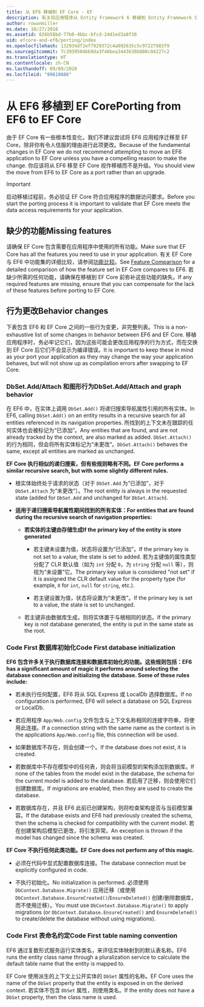 ```yaml
---
title: 从 EF6 移植到 EF Core - EF
description: 有关将应用程序从 Entity Framework 6 移植到 Entity Framework Core 的常规信息
author: rowanmiller
ms.date: 10/27/2016
ms.assetid: 826b58bd-77b0-4bbc-bfcd-24d1ed3a8f38
uid: efcore-and-ef6/porting/index
ms.openlocfilehash: 132934df2ef7929372c4a092635c5c97227983f9
ms.sourcegitcommit: 7c3939504bb9da3f46bea3443638b808c04227c2
ms.translationtype: HT
ms.contentlocale: zh-CN
ms.lasthandoff: 09/09/2020
ms.locfileid: "89619686"
---
```

# <a name="porting-from-ef6-to-ef-core"></a><span data-ttu-id="4e4b3-103">从 EF6 移植到 EF Core</span><span class="sxs-lookup"><span data-stu-id="4e4b3-103">Porting from EF6 to EF Core</span></span>

<span data-ttu-id="4e4b3-104">由于 EF Core 有一些根本性变化，我们不建议尝试将 EF6 应用程序迁移至 EF Core，除非你有令人信服的理由进行此项更改。</span><span class="sxs-lookup"><span data-stu-id="4e4b3-104">Because of the fundamental changes in EF Core we do not recommend attempting to move an EF6 application to EF Core unless you have a compelling reason to make the change.</span></span>
<span data-ttu-id="4e4b3-105">你应该将从 EF6 移至 EF Core 视作移植而不是升级。</span><span class="sxs-lookup"><span data-stu-id="4e4b3-105">You should view the move from EF6 to EF Core as a port rather than an upgrade.</span></span>

> [!IMPORTANT]
> <span data-ttu-id="4e4b3-106">启动移植过程前，务必验证 EF Core 符合应用程序的数据访问要求。</span><span class="sxs-lookup"><span data-stu-id="4e4b3-106">Before you start the porting process it is important to validate that EF Core meets the data access requirements for your application.</span></span>

## <a name="missing-features"></a><span data-ttu-id="4e4b3-107">缺少的功能</span><span class="sxs-lookup"><span data-stu-id="4e4b3-107">Missing features</span></span>

<span data-ttu-id="4e4b3-108">请确保 EF Core 包含需要在应用程序中使用的所有功能。</span><span class="sxs-lookup"><span data-stu-id="4e4b3-108">Make sure that EF Core has all the features you need to use in your application.</span></span> <span data-ttu-id="4e4b3-109">有关 EF Core 与 EF6 中功能集的详细比较，请参阅[功能比较](xref:efcore-and-ef6/index)。</span><span class="sxs-lookup"><span data-stu-id="4e4b3-109">See [Feature Comparison](xref:efcore-and-ef6/index) for a detailed comparison of how the feature set in EF Core compares to EF6.</span></span> <span data-ttu-id="4e4b3-110">若缺少所需的任何功能，请确保在移植到 EF Core 前弥补这些功能的缺失。</span><span class="sxs-lookup"><span data-stu-id="4e4b3-110">If any required features are missing, ensure that you can compensate for the lack of these features before porting to EF Core.</span></span>

## <a name="behavior-changes"></a><span data-ttu-id="4e4b3-111">行为更改</span><span class="sxs-lookup"><span data-stu-id="4e4b3-111">Behavior changes</span></span>

<span data-ttu-id="4e4b3-112">下表包含 EF6 和 EF Core 之间的一些行为变更，非完整列表。</span><span class="sxs-lookup"><span data-stu-id="4e4b3-112">This is a non-exhaustive list of some changes in behavior between EF6 and EF Core.</span></span> <span data-ttu-id="4e4b3-113">移植应用程序时，务必牢记它们，因为这些可能会更改应用程序的行为方式，而在交换到 EF Core 后它们不会显示为编译错误。</span><span class="sxs-lookup"><span data-stu-id="4e4b3-113">It is important to keep these in mind as your port your application as they may change the way your application behaves, but will not show up as compilation errors after swapping to EF Core.</span></span>

### <a name="dbsetaddattach-and-graph-behavior"></a><span data-ttu-id="4e4b3-114">DbSet.Add/Attach 和图形行为</span><span class="sxs-lookup"><span data-stu-id="4e4b3-114">DbSet.Add/Attach and graph behavior</span></span>

<span data-ttu-id="4e4b3-115">在 EF6 中，在实体上调用 `DbSet.Add()` 将递归搜索导航属性引用的所有实体。</span><span class="sxs-lookup"><span data-stu-id="4e4b3-115">In EF6, calling `DbSet.Add()` on an entity results in a recursive search for all entities referenced in its navigation properties.</span></span> <span data-ttu-id="4e4b3-116">所找到的上下文未在跟踪的任何实体也会被标记为“已添加”。</span><span class="sxs-lookup"><span data-stu-id="4e4b3-116">Any entities that are found, and are not already tracked by the context, are also marked as added.</span></span> <span data-ttu-id="4e4b3-117">`DbSet.Attach()` 的行为相同，但会将所有实体标记为“未更改”。</span><span class="sxs-lookup"><span data-stu-id="4e4b3-117">`DbSet.Attach()` behaves the same, except all entities are marked as unchanged.</span></span>

<span data-ttu-id="4e4b3-118">**EF Core 执行相似的递归搜索，但有些规则略有不同。**</span><span class="sxs-lookup"><span data-stu-id="4e4b3-118">**EF Core performs a similar recursive search, but with some slightly different rules.**</span></span>

*  <span data-ttu-id="4e4b3-119">根实体始终处于请求的状态（对于 `DbSet.Add` 为“已添加”，对于 `DbSet.Attach` 为“未更改”）。</span><span class="sxs-lookup"><span data-stu-id="4e4b3-119">The root entity is always in the requested state (added for `DbSet.Add` and unchanged for `DbSet.Attach`).</span></span>

*  <span data-ttu-id="4e4b3-120">**适用于递归搜索导航属性期间找到的所有实体：**</span><span class="sxs-lookup"><span data-stu-id="4e4b3-120">**For entities that are found during the recursive search of navigation properties:**</span></span>

    *  <span data-ttu-id="4e4b3-121">**若实体的主键由存储生成**</span><span class="sxs-lookup"><span data-stu-id="4e4b3-121">**If the primary key of the entity is store generated**</span></span>

        * <span data-ttu-id="4e4b3-122">若主键未设置为值，状态将设置为“已添加”。</span><span class="sxs-lookup"><span data-stu-id="4e4b3-122">If the primary key is not set to a value, the state is set to added.</span></span> <span data-ttu-id="4e4b3-123">若为主键值的属性类型分配了 CLR 默认值（如为 `int` 分配 `0`，为 `string` 分配 `null` 等），则视为“未设置”它。</span><span class="sxs-lookup"><span data-stu-id="4e4b3-123">The primary key value is considered "not set" if it is assigned the CLR default value for the property type (for example, `0` for `int`, `null` for `string`, etc.).</span></span>

        * <span data-ttu-id="4e4b3-124">若主键设置为值，状态将设置为“未更改”。</span><span class="sxs-lookup"><span data-stu-id="4e4b3-124">If the primary key is set to a value, the state is set to unchanged.</span></span>

    *  <span data-ttu-id="4e4b3-125">若主键非由数据库生成，则将实体置于与根相同的状态。</span><span class="sxs-lookup"><span data-stu-id="4e4b3-125">If the primary key is not database generated, the entity is put in the same state as the root.</span></span>

### <a name="code-first-database-initialization"></a><span data-ttu-id="4e4b3-126">Code First 数据库初始化</span><span class="sxs-lookup"><span data-stu-id="4e4b3-126">Code First database initialization</span></span>

<span data-ttu-id="4e4b3-127">**EF6 包含许多关于执行数据库连接和数据库初始化的功能。这些规则包括：**</span><span class="sxs-lookup"><span data-stu-id="4e4b3-127">**EF6 has a significant amount of magic it performs around selecting the database connection and initializing the database. Some of these rules include:**</span></span>

* <span data-ttu-id="4e4b3-128">若未执行任何配置，EF6 将从 SQL Express 或 LocalDb 选择数据库。</span><span class="sxs-lookup"><span data-stu-id="4e4b3-128">If no configuration is performed, EF6 will select a database on SQL Express or LocalDb.</span></span>

* <span data-ttu-id="4e4b3-129">若应用程序 `App/Web.config` 文件包含与上下文名称相同的连接字符串，将使用此连接。</span><span class="sxs-lookup"><span data-stu-id="4e4b3-129">If a connection string with the same name as the context is in the applications `App/Web.config` file, this connection will be used.</span></span>

* <span data-ttu-id="4e4b3-130">如果数据库不存在，则会创建一个。</span><span class="sxs-lookup"><span data-stu-id="4e4b3-130">If the database does not exist, it is created.</span></span>

* <span data-ttu-id="4e4b3-131">若数据库中不存在模型中的任何表，则会将当前模型的架构添加到数据库。</span><span class="sxs-lookup"><span data-stu-id="4e4b3-131">If none of the tables from the model exist in the database, the schema for the current model is added to the database.</span></span> <span data-ttu-id="4e4b3-132">若启用了迁移，则会使用它们创建数据库。</span><span class="sxs-lookup"><span data-stu-id="4e4b3-132">If migrations are enabled, then they are used to create the database.</span></span>

* <span data-ttu-id="4e4b3-133">若数据库存在，并且 EF6 此前已创建架构，则将检查架构是否与当前模型兼容。</span><span class="sxs-lookup"><span data-stu-id="4e4b3-133">If the database exists and EF6 had previously created the schema, then the schema is checked for compatibility with the current model.</span></span> <span data-ttu-id="4e4b3-134">若在创建架构后模型已更改，将引发异常。</span><span class="sxs-lookup"><span data-stu-id="4e4b3-134">An exception is thrown if the model has changed since the schema was created.</span></span>

<span data-ttu-id="4e4b3-135">**EF Core 不执行任何此类功能。**</span><span class="sxs-lookup"><span data-stu-id="4e4b3-135">**EF Core does not perform any of this magic.**</span></span>

* <span data-ttu-id="4e4b3-136">必须在代码中显式配置数据库连接。</span><span class="sxs-lookup"><span data-stu-id="4e4b3-136">The database connection must be explicitly configured in code.</span></span>

* <span data-ttu-id="4e4b3-137">不执行初始化。</span><span class="sxs-lookup"><span data-stu-id="4e4b3-137">No initialization is performed.</span></span> <span data-ttu-id="4e4b3-138">必须使用 `DbContext.Database.Migrate()` 应用迁移（或使用 `DbContext.Database.EnsureCreated()`/`EnsureDeleted()` 创建/删除数据库，而不使用迁移）。</span><span class="sxs-lookup"><span data-stu-id="4e4b3-138">You must use `DbContext.Database.Migrate()` to apply migrations (or `DbContext.Database.EnsureCreated()` and `EnsureDeleted()` to create/delete the database without using migrations).</span></span>

### <a name="code-first-table-naming-convention"></a><span data-ttu-id="4e4b3-139">Code First 表命名约定</span><span class="sxs-lookup"><span data-stu-id="4e4b3-139">Code First table naming convention</span></span>

<span data-ttu-id="4e4b3-140">EF6 通过复数形式服务运行实体类名，来评估实体映射到的默认表名称。</span><span class="sxs-lookup"><span data-stu-id="4e4b3-140">EF6 runs the entity class name through a pluralization service to calculate the default table name that the entity is mapped to.</span></span>

<span data-ttu-id="4e4b3-141">EF Core 使用派生的上下文上公开实体的 `DbSet` 属性的名称。</span><span class="sxs-lookup"><span data-stu-id="4e4b3-141">EF Core uses the name of the `DbSet` property that the entity is exposed in on the derived context.</span></span> <span data-ttu-id="4e4b3-142">若实体不包含 `DbSet` 属性，则使用类名。</span><span class="sxs-lookup"><span data-stu-id="4e4b3-142">If the entity does not have a `DbSet` property, then the class name is used.</span></span>
